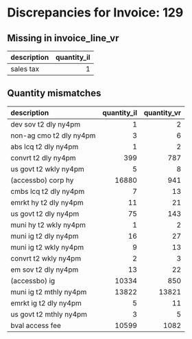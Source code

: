# Discrepancies for Invoice: 129

## Missing in invoice_line_vr

| description   |   quantity_il |
|:--------------|--------------:|
| sales tax     |             1 |

## Quantity mismatches

| description             |   quantity_il |   quantity_vr |
|:------------------------|--------------:|--------------:|
| dev sov t2 dly ny4pm    |             1 |             2 |
| non-ag cmo t2 dly ny4pm |             3 |             6 |
| abs lcq t2 dly ny4pm    |             1 |             2 |
| convrt t2 dly ny4pm     |           399 |           787 |
| us govt t2 wkly ny4pm   |             5 |             8 |
| (accessbo) corp hy      |         16880 |           941 |
| cmbs lcq t2 dly ny4pm   |             7 |            13 |
| emrkt hy t2 dly ny4pm   |            11 |            21 |
| us govt t2 dly ny4pm    |            75 |           143 |
| muni hy t2 wkly ny4pm   |             1 |             2 |
| muni ig t2 dly ny4pm    |            16 |            27 |
| muni ig t2 wkly ny4pm   |             9 |            13 |
| convrt t2 wkly ny4pm    |             2 |             3 |
| em sov t2 dly ny4pm     |            13 |            22 |
| (accessbo) ig           |         10334 |           850 |
| muni ig t2 mthly ny4pm  |         13822 |         13821 |
| emrkt ig t2 dly ny4pm   |             5 |            11 |
| us govt t2 mthly ny4pm  |             3 |             5 |
| bval access fee         |         10599 |          1082 |
